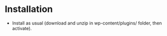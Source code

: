 # Installation

- Install as usual (download and unzip in wp-content/plugins/ folder, then activate).
